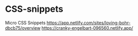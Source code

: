 # CSS-snippets
Micro CSS Snippets
https://app.netlify.com/sites/loving-bohr-dbcb75/overview
https://cranky-engelbart-096560.netlify.app/
